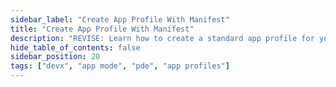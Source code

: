 ```yaml
---
sidebar_label: "Create App Profile With Manifest"
title: "Create App Profile With Manifest"
description: "REVISE: Learn how to create a standard app profile for your Palette Virtual Clusters."
hide_table_of_contents: false
sidebar_position: 20
tags: ["devx", "app mode", "pde", "app profiles"]
---
```



